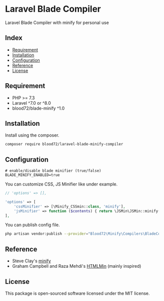 # Laravel Blade Compiler

Laravel Blade Compiler with minify for personal use

## Index

- [Requirement](#requirement)
- [Installation](#installation)
- [Configuration](#configuration)
- [Reference](#reference)
- [License](#license)

## Requirement

- PHP >= 7.3
- Laravel ^7.0 or ^8.0
- blood72/blade-minify ^1.0

## Installation

Install using the composer.

```bash
composer require blood72/laravel-blade-minify-compiler
```

## Configuration

```dotenv
# enable/disable blade minifier (true/false)
BLADE_MINIFY_ENABLED=true
```

You can customize CSS, JS Minifier like under example. 

```php
// 'options' => [],

'options' => [
    'cssMinifier' => [\Minify_CSSmin::class, 'minify'],
    'jsMinifier' => function ($contents) { return \JSMin\JSMin::minify($contents); }, // you can use callback
],
```

You can publish config file.

```bash
php artisan vendor:publish --provider="Blood72\Minify\Compilers\BladeCompilerServiceProvider"
```

## Reference

- Steve Clay's [minify](https://github.com/mrclay/minify)
- Graham Campbell and Raza Mehdi's [HTMLMin](https://github.com/HTMLMin/Laravel-HTMLMin) (mainly inspired)

## License

This package is open-sourced software licensed under the MIT license.

